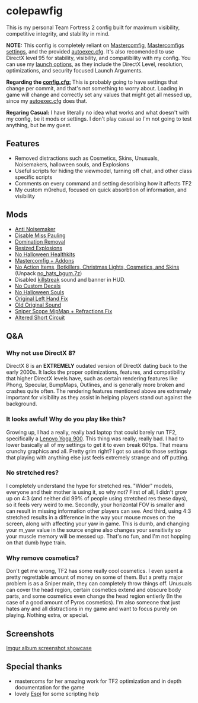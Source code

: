 # colepawfig

This is my personal Team Fortress 2 config built for maximum visibility, competitive integrity, and stability in mind.

**NOTE:** This config is completely reliant on [Mastercomfig](https://mastercomfig.com), [Mastercomfigs settings](cfg/overrides/modules.cfg), and the provided [autoexec.cfg](cfg/overrides/autoexec.cfg). It's also recomended to use DirectX level 95 for stability, visibility, and compatibility with my config. You can use my [launch options](cfg/overrides/autoexec.cfg#L19), as they include the DirectX Level, resolution, optimizations, and security focused Launch Arguments.

**Regarding the [config.cfg:](cfg/overrides/config.cfg)** This is probably going to have settings that change per commit, and that's not something to worry about. Loading in game will change and correctly set any values that might get all messed up, since my [autoexec.cfg](cfg/overrides/autoexec.cfg) does that.

**Regaring Casual:** I have literally no idea what works and what doesn't with my config, be it mods or settings. I don't play casual so I'm not going to test anything, but be my guest.

## Features
* Removed distractions such as Cosmetics, Skins, Unusuals, Noisemakers, halloween souls, and Explosions
* Useful scripts for hiding the viewmodel, turning off chat, and other class specific scripts
* Comments on every command and setting describing how it affects TF2
* My custom m0rehud, focused on quick absorbtion of information, and visibility

 ## Mods

* [Anti Noisemaker](https://cobyyolo.vip/mods/files/Anti-Noisemaker.vpk)
* [Disable Miss Pauling](https://gamebanana.com/mods/325900)
* [Domination Removal](https://gamebanana.com/mods/36617)
* [Resized Explosions](https://drive.google.com/file/d/0B_loCHMSRedyYXB5b0t0U3c2SE0)
* [No Halloween Healthkits](https://gamebanana.com/mods/401775)
* [Mastercomfig + Addons](https://mastercomfig.com)
* [No Action Items, Botkillers, Christmas Lights, Cosmetics, and Skins](https://pevhs.ch/tf2/vpk/nhbgum/) (Unpack [no_hats_bgum.7z](custom/no_hats_bgum.7z))
* Disabled [killstreak](custom/customsounds/sounds/misc/killstreak.wav) sound and banner in HUD.
* [No Custom Decals](https://gamebanana.com/mods/295666)
* [No Halloween Souls](https://drive.google.com/file/d/1Yss7TO_o3zr0b3Xmg45OHBa78WUZNA_f)
* [Original Left Hand Fix](https://drive.google.com/file/d/1LK6E2exUce3kGID2wESCvb18_Zpt-d2Q)
* [Old Original Sound](https://gamebanana.com/sounds/65522)
* [Sniper Scope MipMap + Refractions Fix](https://gamebanana.com/mods/388222)
* [Altered Short Circuit](https://gamebanana.com/mods/11900)

## Q&A

###  Why not use DirectX 8?
DirectX 8 is an **EXTREMELY** oudated version of DirectX dating back to the early 2000s. It lacks the proper optimizations, features, and compatibility that higher DirectX levels have, such as certain rendering features like Phong, Specular, BumpMaps, Outlines, and is generally more broken and crashes quite often. The rendering features mentioned above are extremely important for visibility as they assist in helping players stand out against the background.

### It looks awful! Why do you play like this?
Growing up, I had a really, really bad laptop that could barely run TF2, specifically a [Lenovo Yoga 900](https://www.techradar.com/reviews/pc-mac/laptops-portable-pcs/laptops-and-netbooks/lenovo-yoga-900-1307062/review/2). This thing was really, really bad. I had to lower basically all of my settings to get it to even break 60fps. That means crunchy graphics and all. Pretty grim right? I got so used to those settings that playing with anything else just feels extremely strange and off putting.

### No stretched res?
I completely understand the hype for stretched res. "Wider" models, everyone and their mother is using it, so why not? First of all, I didn't grow up on 4:3 (and neither did 99% of people using stretched res these days), so it feels very weird to me. Secondly, your horizontal FOV is smaller and can result in missing information other players can see. And third, using 4:3 stretched results in a difference in the way your mouse moves on the screen, along with affecting your yaw in game. This is dumb, and changing your m_yaw value in the source engine also changes your sensitivity so your muscle memory will be messed up. That's no fun, and I'm not hopping on that dumb hype train.

### Why remove cosmetics?
Don't get me wrong, TF2 has some really cool cosmetics. I even spent a pretty regrettable amount of money on some of them. But a pretty major problem is as a Sniper main, they can completely throw things off. Unusuals can cover the head region, certain cosmetics extend and obscure body parts, and some cosmetics even change the head region entierly (In the case of a good amount of Pyros cosmetics). I'm also someone that just hates any and all distractions in my game and want to focus purely on playing. Nothing extra, or special.


## Screenshots
[Imgur album screenshot showcase](https://imgur.com/a/eusuVwt)

## Special thanks
* mastercoms for her amazing work for TF2 optimization and in depth documentation for the game
* lovely [Espi](https://github.com/espimarisa) for some scripting help
